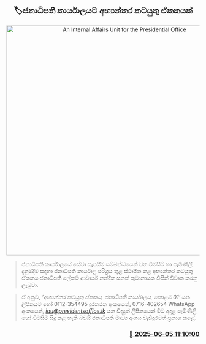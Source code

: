 <p align='center'><b><h2 align='center' title='An Internal Affairs Unit for the Presidential Office'>🏷ජනාධිපති කාර්යාලයට අභ්‍යන්තර කටයුතු ඒකකයක්</h2></b></p>
<p align='center'><img src='https://helakuru.sgp1.cdn.digitaloceanspaces.com/esana/images/lib/pmd-oip.jpg' width='600' alt='An Internal Affairs Unit for the Presidential Office'></p>

> ජනාධිපති කාර්යාලයේ සේවා සැපයීම සම්බන්ධයෙන් වන විමසීම් හා පැමිණිලි දැනුම්දීම සඳහා ජනාධිපති කාර්යාල පරිශ්‍රය තුළ ස්ථාපිත කළ අභ්‍යන්තර කටයුතු ඒකකය ජනාධිපති ලේකම් ආචාර්ය නන්දික සනත් කුමානායක විසින් විවෘත කරනු ලැබුවා.

> ඒ අනුව, <em>‘අභ්‍යන්තර කටයුතු ඒකකය, ජනාධිපති කාර්යාලය, කොළඹ 01’</em> යන ලිපිනයට හෝ 0112-354495 දුරකථන අංකයෙන්, 0716-402654 WhatsApp අංකයෙන්, <em>iau@presidentsoffice.lk</em> යන විද්‍යුත් ලිපිනයෙන් මීට අදාළ පැමිණිලි හෝ විමසීම් සිදු කළ හැකි බවයි ජනාධිපති මාධ්‍ය අංශය වැඩිදුරටත් ප්‍රකාශ කළේ.



<h3 align='right'><a href='https://www.helakuru.lk/esana/p/110736/'>📅 2025-06-05 11:10:00</a></h3>
